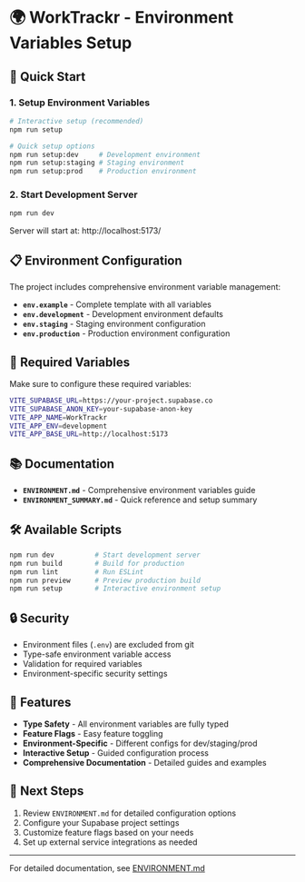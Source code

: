 # 🌍 WorkTrackr - Environment Variables Setup

## 🚀 Quick Start

### 1. Setup Environment Variables

```bash
# Interactive setup (recommended)
npm run setup

# Quick setup options
npm run setup:dev     # Development environment
npm run setup:staging # Staging environment
npm run setup:prod    # Production environment
```

### 2. Start Development Server

```bash
npm run dev
```

Server will start at: http://localhost:5173/

## 📋 Environment Configuration

The project includes comprehensive environment variable management:

- **`env.example`** - Complete template with all variables
- **`env.development`** - Development environment defaults
- **`env.staging`** - Staging environment configuration
- **`env.production`** - Production environment configuration

## 🔧 Required Variables

Make sure to configure these required variables:

```bash
VITE_SUPABASE_URL=https://your-project.supabase.co
VITE_SUPABASE_ANON_KEY=your-supabase-anon-key
VITE_APP_NAME=WorkTrackr
VITE_APP_ENV=development
VITE_APP_BASE_URL=http://localhost:5173
```

## 📚 Documentation

- **`ENVIRONMENT.md`** - Comprehensive environment variables guide
- **`ENVIRONMENT_SUMMARY.md`** - Quick reference and setup summary

## 🛠️ Available Scripts

```bash
npm run dev          # Start development server
npm run build        # Build for production
npm run lint         # Run ESLint
npm run preview      # Preview production build
npm run setup        # Interactive environment setup
```

## 🔒 Security

- Environment files (`.env`) are excluded from git
- Type-safe environment variable access
- Validation for required variables
- Environment-specific security settings

## 🌟 Features

- **Type Safety** - All environment variables are fully typed
- **Feature Flags** - Easy feature toggling
- **Environment-Specific** - Different configs for dev/staging/prod
- **Interactive Setup** - Guided configuration process
- **Comprehensive Documentation** - Detailed guides and examples

## 📖 Next Steps

1. Review `ENVIRONMENT.md` for detailed configuration options
2. Configure your Supabase project settings
3. Customize feature flags based on your needs
4. Set up external service integrations as needed

---

For detailed documentation, see [ENVIRONMENT.md](./ENVIRONMENT.md)
